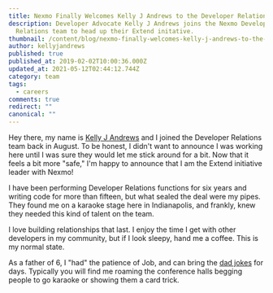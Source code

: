 ```yaml
---
title: Nexmo Finally Welcomes Kelly J Andrews to the Developer Relations Team
description: Developer Advocate Kelly J Andrews joins the Nexmo Developer
  Relations team to head up their Extend initative.
thumbnail: /content/blog/nexmo-finally-welcomes-kelly-j-andrews-to-the-developer-relations-team-dr/cae2255869ccc6db151dd9c601b0ffd8.jpg
author: kellyjandrews
published: true
published_at: 2019-02-02T10:00:36.000Z
updated_at: 2021-05-12T02:44:12.744Z
category: team
tags:
  - careers
comments: true
redirect: ""
canonical: ""
---
```


Hey there, my name is [Kelly J Andrews](https://twitter.com/kellyjandrews) and I joined the Developer Relations team back in August. To be honest, I didn't want to announce I was working here until I was sure they would let me stick around for a bit. Now that it feels a bit more "safe," I'm happy to announce that I am the Extend initiative leader with Nexmo!

I have been performing Developer Relations functions for six years and writing code for more than fifteen, but what sealed the deal were my pipes. They found me on a karaoke stage here in Indianapolis, and frankly, knew they needed this kind of talent on the team.

I love building relationships that last. I enjoy the time I get with other developers in my community, but if I look sleepy, hand me a coffee. This is my normal state.

As a father of 6, I "had" the patience of Job, and can bring the [dad jokes](http://www.kellyjandrews.com/dadjokes/) for days. Typically you will find me roaming the conference halls begging people to go karaoke or showing them a card trick.
